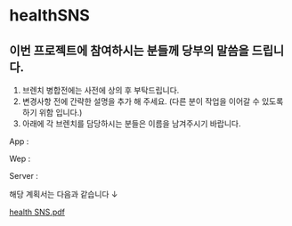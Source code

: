 # healthSNS

## 이번 프로젝트에 참여하시는 분들께 당부의 말씀을 드립니다.

1. 브렌치 병합전에는 사전에 상의 후 부탁드립니다.
2. 변경사항 전에 간략한 설명을 추가 해 주세요. (다른 분이 작업을 이어갈 수 있도록 하기 위함 입니다.)
3. 아래에 각 브렌치를 담당하시는 분들은 이름을 남겨주시기 바랍니다.

App :

Wep :

Server :

해당 계획서는 다음과 같습니다 ↓

[health SNS.pdf](https://github.com/backstone025/healthSNS/files/12578690/health.SNS.pdf)
